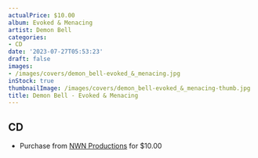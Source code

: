 ```yaml
---
actualPrice: $10.00
album: Evoked & Menacing
artist: Demon Bell
categories:
- CD
date: '2023-07-27T05:53:23'
draft: false
images:
- /images/covers/demon_bell-evoked_&_menacing.jpg
inStock: true
thumbnailImage: /images/covers/demon_bell-evoked_&_menacing-thumb.jpg
title: Demon Bell - Evoked & Menacing
---
```


## CD
* Purchase from [NWN Productions](http://shop.nwnprod.com/index.php?route=product/product&path=93&product_id=13722&sort=pd.name&order=ASC) for $10.00
